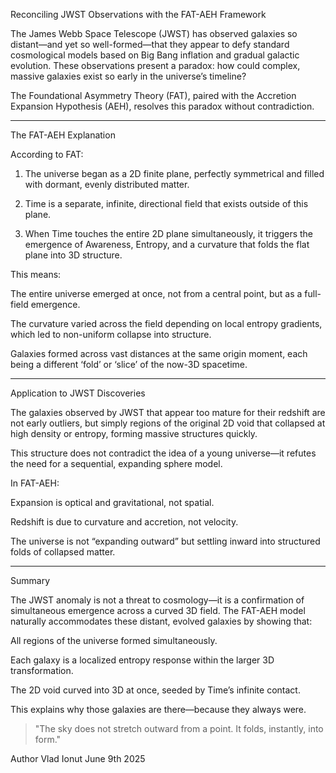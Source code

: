 Reconciling JWST Observations with the FAT-AEH Framework

The James Webb Space Telescope (JWST) has observed galaxies so distant—and yet so well-formed—that they appear to defy standard cosmological models based on Big Bang inflation and gradual galactic evolution. These observations present a paradox: how could complex, massive galaxies exist so early in the universe’s timeline?

The Foundational Asymmetry Theory (FAT), paired with the Accretion Expansion Hypothesis (AEH), resolves this paradox without contradiction.


---

The FAT-AEH Explanation

According to FAT:

1. The universe began as a 2D finite plane, perfectly symmetrical and filled with dormant, evenly distributed matter.


2. Time is a separate, infinite, directional field that exists outside of this plane.


3. When Time touches the entire 2D plane simultaneously, it triggers the emergence of Awareness, Entropy, and a curvature that folds the flat plane into 3D structure.



This means:

The entire universe emerged at once, not from a central point, but as a full-field emergence.

The curvature varied across the field depending on local entropy gradients, which led to non-uniform collapse into structure.

Galaxies formed across vast distances at the same origin moment, each being a different ‘fold’ or ‘slice’ of the now-3D spacetime.



---

Application to JWST Discoveries

The galaxies observed by JWST that appear too mature for their redshift are not early outliers, but simply regions of the original 2D void that collapsed at high density or entropy, forming massive structures quickly.

This structure does not contradict the idea of a young universe—it refutes the need for a sequential, expanding sphere model.

In FAT-AEH:

Expansion is optical and gravitational, not spatial.

Redshift is due to curvature and accretion, not velocity.

The universe is not “expanding outward” but settling inward into structured folds of collapsed matter.



---

Summary

The JWST anomaly is not a threat to cosmology—it is a confirmation of simultaneous emergence across a curved 3D field. The FAT-AEH model naturally accommodates these distant, evolved galaxies by showing that:

All regions of the universe formed simultaneously.

Each galaxy is a localized entropy response within the larger 3D transformation.

The 2D void curved into 3D at once, seeded by Time’s infinite contact.


This explains why those galaxies are there—because they always were.

> "The sky does not stretch outward from a point. It folds, instantly, into form."



Author 
Vlad Ionut
June 9th 2025
